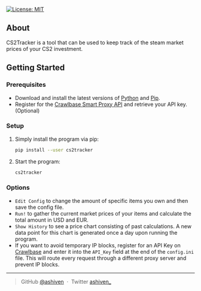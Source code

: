 [![License: MIT](https://img.shields.io/badge/License-MIT-yellow.svg)](https://opensource.org/licenses/MIT)

## About

CS2Tracker is a tool that can be used to keep track of the steam market prices of your CS2 investment.

## Getting Started

### Prerequisites

-  Download and install the latest versions of [Python](https://www.python.org/downloads/) and [Pip](https://pypi.org/project/pip/).
-  Register for the [Crawlbase Smart Proxy API](https://crawlbase.com/) and retrieve your API key. (Optional)

### Setup

1. Simply install the program via pip:

   ```bash
   pip install --user cs2tracker
   ```

2. Start the program:
   ```bash
   cs2tracker
   ```

### Options

-  `Edit Config` to change the amount of specific items you own and then save the config file.
-  `Run!` to gather the current market prices of your items and calculate the total amount in USD and EUR.
-  `Show History` to see a price chart consisting of past calculations. A new data point for this chart is generated once a day upon running the program.
-  If you want to avoid temporary IP blocks, register for an API Key on [Crawlbase](crawlbase.com) and enter it into the `API_Key` field at the end of the `config.ini` file. This will route every request through a different proxy server and prevent IP blocks.

---

> GitHub [@ashiven](https://github.com/Ashiven) &nbsp;&middot;&nbsp;
> Twitter [ashiven\_](https://twitter.com/ashiven_)
